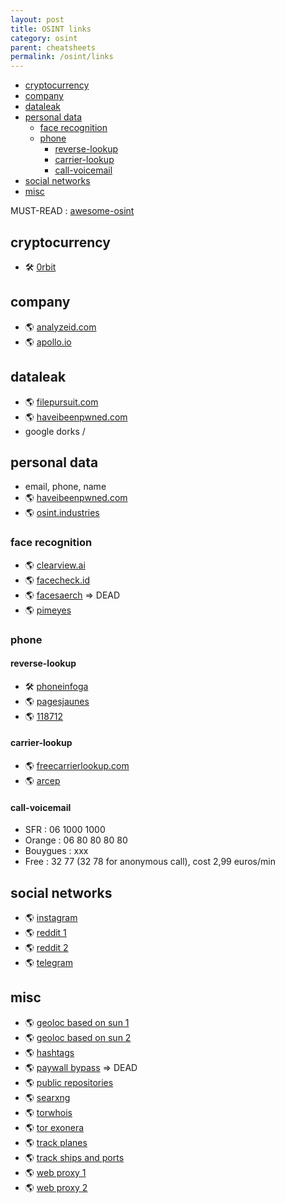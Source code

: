 ```yaml
---
layout: post
title: OSINT links
category: osint
parent: cheatsheets
permalink: /osint/links
---
```


<!-- vscode-markdown-toc -->
* [cryptocurrency](#cryptocurrency)
* [company](#company)
* [dataleak](#dataleak)
* [personal data](#personaldata)
	* [face recognition](#facerecognition)
	* [phone](#phone)
		* [reverse-lookup](#reverse-lookup)
		* [carrier-lookup](#carrier-lookup)
		* [call-voicemail](#call-voicemail)
* [social networks](#socialnetworks)
* [misc](#misc)

<!-- vscode-markdown-toc-config
	numbering=false
	autoSave=true
	/vscode-markdown-toc-config -->
<!-- /vscode-markdown-toc -->

MUST-READ : [awesome-osint](https://github.com/jivoi/awesome-osint)

## <a name='cryptocurrency'></a>cryptocurrency
* 🛠️ [0rbit](https://github.com/s0md3v/Orbit)

## <a name='company'></a>company
* 🌎 [analyzeid.com](https://www.analyzeid.com)
* 🌎 [apollo.io](https://www.appollo.io)

## <a name='dataleak'></a>dataleak

* 🌎 [filepursuit.com](https://filepursuit.com)
* 🌎 [haveibeenpwned.com](https://haveibeenpwned.com)
* google dorks / 

## <a name='personaldata'></a>personal data
* email, phone, name
* 🌎 [haveibeenpwned.com](https://haveibeenpwned.com)
* 🌎 [osint.industries](https://osint.industries)

### <a name='facerecognition'></a>face recognition
* 🌎 [clearview.ai](https://clearview.ai)
* 🌎 [facecheck.id](https://facecheck.id)
* 🌎 [facesaerch](https://facesaerch.com) => DEAD
* 🌎 [pimeyes](https://pimeyes.com/en)

### <a name='phone'></a>phone

#### <a name='reverse-lookup'></a>reverse-lookup
* 🛠️ [phoneinfoga](https://github.com/sundowndev/phoneinfoga)
* 🌎 [pagesjaunes](https://www.pagesjaunes.fr/annuaireinverse)
* 🌎 [118712](https://annuaire.118712.fr/annuaire-inverse-gratuit.html)

#### <a name='carrier-lookup'></a>carrier-lookup
* 🌎 [freecarrierlookup.com](https://freecarrierlookup.com)
* 🌎 [arcep](https://arcep.fr)

#### <a name='call-voicemail'></a>call-voicemail
* SFR : 06 1000 1000
* Orange : 06 80 80 80 80
* Bouygues :  xxx
* Free : 32 77 (32 78 for anonymous call), cost 2,99 euros/min

## <a name='socialnetworks'></a>social networks
* 🌎 [instagram](https://storysaver.net)
* 🌎 [reddit 1](https://rdddesk.com)
* 🌎 [reddit 2](https://socialgrep.com)
* 🌎 [telegram](https://lyzem.com)

## <a name='misc'></a>misc 
* 🌎 [geoloc based on sun 1](https://suncalc.org)
* 🌎 [geoloc based on sun 2](https://shademap.app)
* 🌎 [hashtags](https://hashatit.com)
* 🌎 [paywall bypass](https://12ft.io) => DEAD
* 🌎 [public repositories](https://sourcegraph.com)
* 🌎 [searxng](searx.be)
* 🌎 [torwhois](https://torwhois.com)
* 🌎 [tor exonera](https://metrics.torproject.org/exonerator.html)
* 🌎 [track planes](https://radarbox.com)
* 🌎 [track ships and ports](https://fleetmon.com)
* 🌎 [web proxy 1](https://hide.me)
* 🌎 [web proxy 2](https://browserling)
